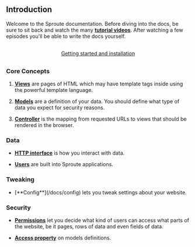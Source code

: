 ## Introduction

Welcome to the Sproute documentation. Before diving into the docs, be sure to sit back and watch the many **[tutorial videos](/videos)**. After watching a few episodes you'll be able to write the docs yourself.

<p style="text-align: center; margin: 30px 0">
<a href="/docs/install" class="button">Getting started and installation</a>
</p>

### Core Concepts

1. [**Views**](/docs/views) are pages of HTML which may have template tags inside using the powerful template language.

2. [**Models**](/docs/model) are a definition of your data. You should define what type of data you expect for security reasons.

3. [**Controller**](/docs/controller) is the mapping from requested URLs to views that should be rendered in the browser.

### Data

- [**HTTP interface**](/docs/database) is how you interact with data.

- [**Users**](/docs/users) are built into Sproute applications.

### Tweaking

- <p>[**Config**](/docs/config) lets you tweak settings about your website.</p>

### Security

- [**Permissions**](/docs/permissions) let you decide what kind of users can access what parts of the website, be it pages, rows of data and even fields of data.

- [**Access property**](/docs/model#access) on models definitions.
